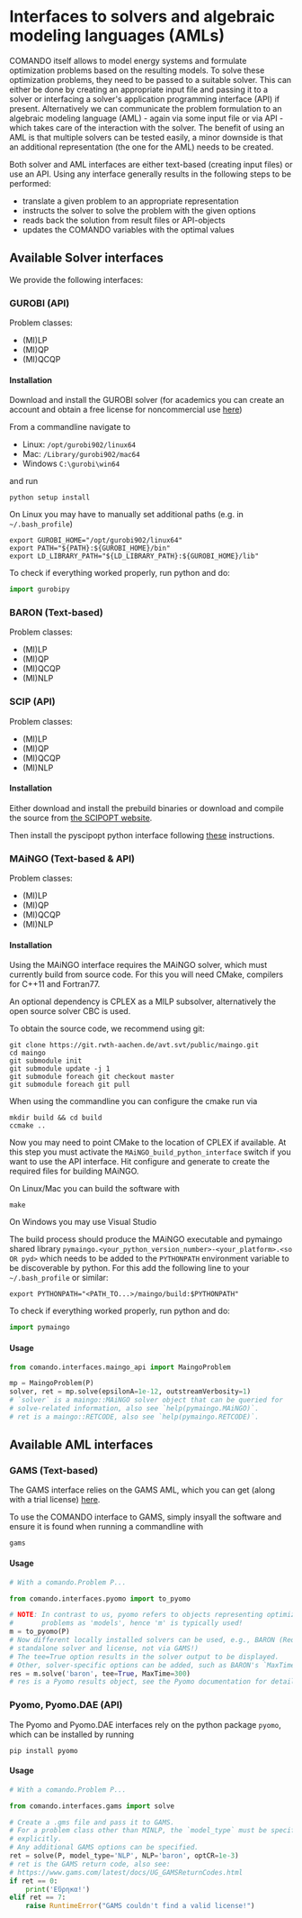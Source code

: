 # Interfaces to solvers and algebraic modeling languages (AMLs)
<!-- This file is part of the COMANDO project which is released under the MIT
license. See file LICENSE for full license details. -->

COMANDO itself allows to model energy systems and formulate optimization
problems based on the resulting models.
To solve these optimization problems, they need to be passed to a suitable
solver.
This can either be done by creating an appropriate input file and passing it to
a solver or interfacing a solver's application programming interface (API) if
present.
Alternatively we can communicate the problem formulation to an algebraic
modeling language (AML) - again via some input file or via API - which takes
care of the interaction with the solver.
The benefit of using an AML is that multiple solvers can be tested easily, a
minor downside is that an additional representation (the one for the AML) needs
to be created.

Both solver and AML interfaces are either text-based (creating input files) or
use an API.
Using any interface generally results in the following steps to be performed:

- translate a given problem to an appropriate representation
- instructs the solver to solve the problem with the given options
- reads back the solution from result files or API-objects
- updates the COMANDO variables with the optimal values

## Available Solver interfaces

We provide the following interfaces:
<!--
### CPLEX (TODO)

Register and download CPLEX solver from [here](https://www-03.ibm.com/isc/esd/dswdown/searchPartNumber.wss?partNumber=CJ6BPML)

From a commandline navigate to
- Linux: `/opt/ibm/ILOG/CPLEX?Studio1210/python`
- Mac: `/Applications/CPLEX_Studio1210/python`
- Windows `...`
and run

```shell
python setup install
```

To check if everything worked properly, run python and do:
```python
import docplex
``` -->

### GUROBI (API)

Problem classes:

- (MI)LP
- (MI)QP
- (MI)QCQP

#### Installation

Download and install the GUROBI solver (for academics you can create an account and obtain a free license for noncommercial use [here](https://www.gurobi.com/downloads/end-user-license-agreement-academic/))

From a commandline navigate to

- Linux: `/opt/gurobi902/linux64`
- Mac: `/Library/gurobi902/mac64`
- Windows `C:\gurobi\win64`

and run

```shell
python setup install
```

On Linux you may have to manually set additional paths (e.g. in
`~/.bash_profile`)

```shell
export GUROBI_HOME="/opt/gurobi902/linux64"
export PATH="${PATH}:${GUROBI_HOME}/bin"
export LD_LIBRARY_PATH="${LD_LIBRARY_PATH}:${GUROBI_HOME}/lib"
```

To check if everything worked properly, run python and do:

```python
import gurobipy
```

### BARON (Text-based)

Problem classes:

- (MI)LP
- (MI)QP
- (MI)QCQP
- (MI)NLP

### SCIP (API)

Problem classes:

- (MI)LP
- (MI)QP
- (MI)QCQP
- (MI)NLP

#### Installation
Either download and install the prebuild binaries or download and compile the source from [the SCIPOPT website](https://www.scipopt.org/index.php#download).

Then install the pyscipopt python interface following [these](https://github.com/scipopt/PySCIPOpt/blob/master/INSTALL.md) instructions.

### MAiNGO (Text-based & API)

Problem classes:

- (MI)LP
- (MI)QP
- (MI)QCQP
- (MI)NLP


#### Installation

Using the MAiNGO interface requires the MAiNGO solver, which must currently
build from source code.
For this you will need CMake, compilers for C++11 and Fortran77.

<!-- We tested: -->
<!-- - Linux (Ubuntu): gcc / gfortran 9.3.0 (with 8 even specifying -lstdc++fs doesn't work!) -->
<!-- - Mac: clang, gfortran -->
<!-- - Windows: VisualStudio, intel fortran compiler -->

An optional dependency is CPLEX as a MILP subsolver, alternatively the open
source solver CBC is used.

<!--
CPLEX_BIN_DIR                    /opt/ibm/ILOG/CPLEX_Studio1210/cplex/bin/x86-64_linux                                                                        
CPLEX_CONCERT_INCLUDE_DIR        /opt/ibm/ILOG/CPLEX_Studio1210/concert/include                                                                               
CPLEX_CONCERT_LIBRARY            /opt/ibm/ILOG/CPLEX_Studio1210/concert/lib/x86-64_linux/static_pic/libconcert.a                                              
CPLEX_ILOCPLEX_LIBRARY           /opt/ibm/ILOG/CPLEX_Studio1210/cplex/lib/x86-64_linux/static_pic/libilocplex.a                                               
CPLEX_INCLUDE_DIR                /opt/ibm/ILOG/CPLEX_Studio1210/cplex/include                                                                                 
CPLEX_LIBRARY                    /opt/ibm/ILOG/CPLEX_Studio1210/cplex/lib/x86-64_linux/static_pic/libcplex.a                                                  
CPLEX_ROOT_DIR                   /opt/ibm/ILOG/CPLEX_Studio1210/cplex/bin/x86-64_linux
-->

To obtain the source code, we recommend using git:

```shell
git clone https://git.rwth-aachen.de/avt.svt/public/maingo.git
cd maingo
git submodule init
git submodule update -j 1
git submodule foreach git checkout master
git submodule foreach git pull
```

When using the commandline you can configure the cmake run via

```shell
mkdir build && cd build
ccmake ..
```

Now you may need to point CMake to the location of CPLEX if available.
At this step you must activate the `MAiNGO_build_python_interface` switch if
you want to use the API interface.
Hit configure and generate to create the required files for building MAiNGO.

On Linux/Mac you can build the software with

```shell
make
```

On Windows you may use Visual Studio

The build process should produce the MAiNGO executable and pymaingo shared library
`pymaingo.<your_python_version_number>-<your_platform>.<so OR pyd>`
which needs to be added to the `PYTHONPATH` environment variable to be
discoverable by python.
For this add the following line to your `~/.bash_profile` or similar:

```shell
export PYTHONPATH="<PATH_TO...>/maingo/build:$PYTHONPATH"
```

To check if everything worked properly, run python and do:

```python
import pymaingo
```

#### Usage

```python
from comando.interfaces.maingo_api import MaingoProblem

mp = MaingoProblem(P)
solver, ret = mp.solve(epsilonA=1e-12, outstreamVerbosity=1)
# `solver` is a maingo::MAiNGO solver object that can be queried for
# solve-related information, also see `help(pymaingo.MAiNGO)`.
# ret is a maingo::RETCODE, also see `help(pymaingo.RETCODE)`.
```

## Available AML interfaces

### GAMS (Text-based)

The GAMS interface relies on the GAMS AML, which you can get (along with a trial license) [here](https://www.gams.com/download/).

To use the COMANDO interface to GAMS, simply insyall the software and ensure it
is found when running a commandline with

```shell
gams
```

#### Usage

```python
# With a comando.Problem P...

from comando.interfaces.pyomo import to_pyomo

# NOTE: In contrast to us, pyomo refers to objects representing optimization
#       problems as 'models', hence 'm' is typically used!
m = to_pyomo(P)
# Now different locally installed solvers can be used, e.g., BARON (Requires
# standalone solver and license, not via GAMS!)
# The tee=True option results in the solver output to be displayed.
# Other, solver-specific options can be added, such as BARON's `MaxTime` here.
res = m.solve('baron', tee=True, MaxTime=300)
# res is a Pyomo results object, see the Pyomo documentation for details
```

### Pyomo, Pyomo.DAE (API)

The Pyomo and Pyomo.DAE interfaces rely on the python package `pyomo`, which
can be installed by running

```shell
pip install pyomo
```

#### Usage

```python
# With a comando.Problem P...

from comando.interfaces.gams import solve

# Create a .gms file and pass it to GAMS.
# For a problem class other than MINLP, the `model_type` must be specified
# explicitly.
# Any additional GAMS options can be specified.
ret = solve(P, model_type='NLP', NLP='baron', optCR=1e-3)
# ret is the GAMS return code, also see:
# https://www.gams.com/latest/docs/UG_GAMSReturnCodes.html
if ret == 0:
    print('Εὕρηκα!')
elif ret == 7:
    raise RuntimeError("GAMS couldn't find a valid license!")
```
